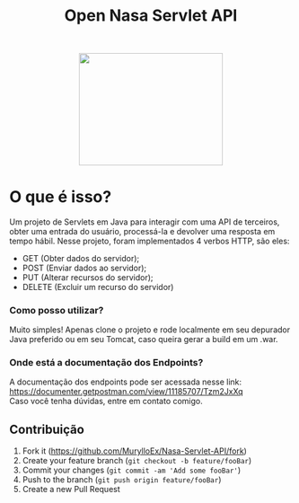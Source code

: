 <p align="center">
  <h1 align="center">Open Nasa Servlet API</h1><br>
</p>

<p align="center">
  <img src="https://user-images.githubusercontent.com/32225687/71645708-115c7580-2cbb-11ea-9416-cc438343508a.png" width="256px" height="200px">
</p>

# O que é isso?

Um projeto de Servlets em Java para interagir com uma API de terceiros, obter uma entrada do usuário, processá-la e devolver uma resposta em tempo hábil. Nesse projeto, foram implementados 4 verbos HTTP, são eles:

- GET (Obter dados do servidor);
- POST (Enviar dados ao servidor);
- PUT (Alterar recursos do servidor);
- DELETE (Excluir um recurso do servidor)

### Como posso utilizar?
Muito simples! Apenas clone o projeto e rode localmente em seu depurador Java preferido ou em seu Tomcat, caso queira gerar a build em um .war.

### Onde está a documentação dos Endpoints?
A documentação dos endpoints pode ser acessada nesse link: https://documenter.getpostman.com/view/11185707/Tzm2JxXq <br>
Caso você tenha dúvidas, entre em contato comigo.


## Contribuição

1. Fork it (<https://github.com/MurylloEx/Nasa-Servlet-API/fork>)
2. Create your feature branch (`git checkout -b feature/fooBar`)
3. Commit your changes (`git commit -am 'Add some fooBar'`)
4. Push to the branch (`git push origin feature/fooBar`)
5. Create a new Pull Request
